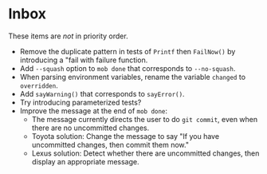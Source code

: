 # Inbox

These items are _not_ in priority order.

- Remove the duplicate pattern in tests of `Printf` then `FailNow()` by introducing a "fail with failure function.
- Add `--squash` option to `mob done` that corresponds to `--no-squash`.
- When parsing environment variables, rename the variable `changed` to `overridden`.
- Add `sayWarning()` that corresponds to `sayError()`.
- Try introducing parameterized tests?
- Improve the message at the end of `mob done`:
  - The message currently directs the user to do `git commit`, even when there are no uncommitted changes.
  - Toyota solution: Change the message to say "If you have uncommitted changes, then commit them now."
  - Lexus solution: Detect whether there are uncommitted changes, then display an appropriate message.

